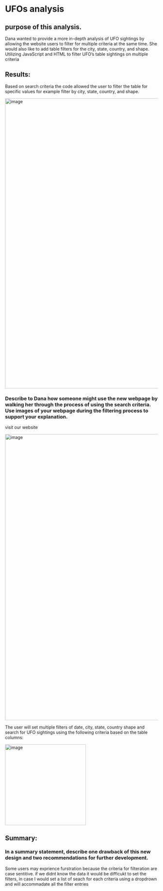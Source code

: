 # UFOs analysis

## purpose of this analysis.
Dana wanted to provide a more in-depth analysis of UFO sightings by allowing the website users to filter for multiple criteria at the same time. She would also like to add table filters for the city, state, country, and shape.
Utilizing JavaScript and HTML to filter UFO’s table sightings on multiple criteria



## Results: 

Based on search criteria the code allowed the user to filter the table for specific values for example filter by city, state, country, and shape.





<img width="954" alt="image" src="https://user-images.githubusercontent.com/115379848/222938168-7bac4632-b16e-4581-8752-05033160bfc7.png">


### Describe to Dana how someone might use the new webpage by walking her through the process of using the search criteria. Use images of your webpage during the filtering process to support your explanation.
visit our website 

<img width="941" alt="image" src="https://user-images.githubusercontent.com/115379848/222938758-2172b0c8-2f51-4919-8af8-c15463a97fb2.png">







The user will set multiple filters of date, city, state, country shape and search for UFO sightings using the following criteria based on the table columns:



<img width="266" alt="image" src="https://user-images.githubusercontent.com/115379848/224151958-cb7ccbdb-36a7-4f9c-852c-8ba0cb105e77.png">






## Summary: 
	
### In a summary statement, describe one drawback of this new design and two recommendations for further development.
Some users may exprience furstration because the criteria for filteration are case sentitive.
if we didnt know the data it would be difficukt to set the filters, in case I would set a list of seach for each criteria using a dropdrown and will accommadate all the filter entries 







